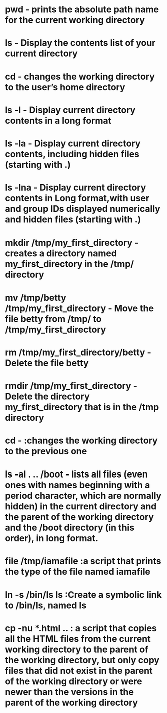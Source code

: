 # pwd - prints the absolute path name for the current working directory
# ls - Display the contents list of your current directory
# cd  - changes the working directory to the user’s home directory
# ls -l - Display current directory contents in a long format
# ls -la - Display current directory contents, including hidden files (starting with .)
# ls -lna - Display current directory contents in Long format,with user and group IDs displayed numerically and hidden files (starting with .)
# mkdir /tmp/my_first_directory - creates a directory named my_first_directory in the /tmp/ directory
# mv /tmp/betty /tmp/my_first_directory - Move the file betty from /tmp/ to /tmp/my_first_directory
# rm /tmp/my_first_directory/betty - Delete the file betty
# rmdir /tmp/my_first_directory - Delete the directory my_first_directory that is in the /tmp directory
# cd - :changes the working directory to the previous one
# ls -al . .. /boot - lists all files (even ones with names beginning with a period character, which are normally hidden) in the current directory and the parent of the working directory and the /boot directory (in this order), in long format.
# file /tmp/iamafile :a script that prints the type of the file named iamafile
# ln -s /bin/ls __ls__ :Create a symbolic link to /bin/ls, named __ls__
# cp -nu *.html ..  : a script that copies all the HTML files from the current working directory to the parent of the working directory, but only copy files that did not exist in the parent of the working directory or were newer than the versions in the parent of the working directory
